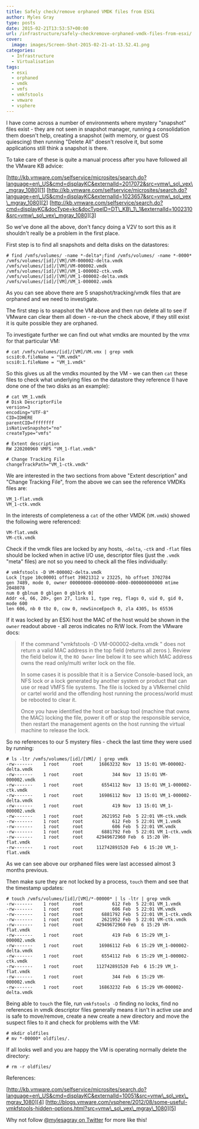 ```yaml
---
title: Safely check/remove orphaned VMDK files from ESXi
author: Myles Gray
type: posts
date: 2015-02-21T13:53:57+00:00
url: /infrastructure/safely-checkremove-orphaned-vmdk-files-from-esxi/
cover:
  image: images/Screen-Shot-2015-02-21-at-13.52.41.png
categories:
  - Infrastructure
  - Virtualisation
tags:
  - esxi
  - orphaned
  - vmdk
  - vmfs
  - vmkfstools
  - vmware
  - vsphere
---
```


I have come across a number of environments where mystery "snapshot" files exist - they are not seen in snapshot manager, running a consolidation them doesn't help, creating a snapshot (with memory, or guest OS quiescing) then running "Delete All" doesn't resolve it, but some applications still think a snapshot is there.

To take care of these is quite a manual process after you have followed all the VMware KB advice:

[http://kb.vmware.com/selfservice/microsites/search.do?language=en\_US&cmd=displayKC&externalId=2017072&src=vmw\_so\_vex\_mgray_1080][1] [http://kb.vmware.com/selfservice/microsites/search.do?language=en\_US&cmd=displayKC&externalId=1023657&src=vmw\_so\_vex\_mgray_1080][2] [http://kb.vmware.com/selfservice/search.do?cmd=displayKC&docType=kc&docTypeID=DT\_KB\_1\_1&externalId=1002310&src=vmw\_so\_vex\_mgray_1080][3]

So we've done all the above, don't fancy doing a V2V to sort this as it shouldn't really be a problem in the first place.

First step is to find all snapshots and delta disks on the datastores:

    # find /vmfs/volumes/ -name *-delta*;find /vmfs/volumes/ -name *-0000*
    /vmfs/volumes/[id]/[VM]/VM-000002-delta.vmdk
    /vmfs/volumes/[id]/[VM]/VM-000002.vmdk
    /vmfs/volumes/[id]/[VM]/VM_1-000002-ctk.vmdk
    /vmfs/volumes/[id]/[VM]/VM_1-000002-delta.vmdk
    /vmfs/volumes/[id]/[VM]/VM_1-000002.vmdk
    

As you can see above there are 5 snapshot/tracking/vmdk files that are orphaned and we need to investigate.

The first step is to snapshot the VM above and then run delete all to see if VMware can clear them all down - re-run the check above, if they still exist it is quite possible they are orphaned.

To investigate further we can find out what vmdks are mounted by the vmx for that particular VM:

    # cat /vmfs/volumes/[id]/[VM]/VM.vmx | grep vmdk
    scsi0:0.fileName = "VM.vmdk"
    scsi0:1.fileName = "VM_1.vmdk"
    

So this gives us all the vmdks mounted by the VM - we can then `cat` these files to check what underlying files on the datastore they reference (I have done one of the two disks as an example):

    # cat VM_1.vmdk
    # Disk DescriptorFile
    version=3
    encoding="UTF-8"
    CID=IDHERE
    parentCID=ffffffff
    isNativeSnapshot="no"
    createType="vmfs"
    
    # Extent description
    RW 220200960 VMFS "VM_1-flat.vmdk"
    
    # Change Tracking File
    changeTrackPath="VM_1-ctk.vmdk"
    

We are interested in the two sections from above "Extent description" and "Change Tracking File", from the above we can see the reference VMDKs files are:

    VM_1-flat.vmdk
    VM_1-ctk.vmdk
    

In the interests of completeness a `cat` of the other VMDK (`VM.vmdk`) showed the following were referenced:

    VM-flat.vmdk
    VM-ctk.vmdk
    

Check if the vmdk files are locked by any hosts, `-delta`, `-ctk` and `-flat` files should be locked when in active I/O use, descriptor files (just the `.vmdk` "meta" files) are not so you need to check all the files individually:

    # vmkfstools -D VM-000002-delta.vmdk
    Lock [type 10c00001 offset 39821312 v 23225, hb offset 3702784
    gen 7489, mode 0, owner 00000000-00000000-0000-000000000000 mtime 2048078
    num 0 gblnum 0 gblgen 0 gblbrk 0]
    Addr <4, 66, 20>, gen 27, links 1, type reg, flags 0, uid 0, gid 0, mode 600
    len 606, nb 0 tbz 0, cow 0, newSinceEpoch 0, zla 4305, bs 65536
    

If it was locked by an ESXi host the MAC of the host would be shown in the `owner` readout above - all zeros indicates no R/W lock. From the VMware docs:

> If the command "vmkfstools -D VM-000002-delta.vmdk " does not return a valid MAC address in the top field (returns all zeros ). Review the field below it, the `RO Owner` line below it to see which MAC address owns the read only/multi writer lock on the file.
> 
> In some cases it is possible that it is a Service Console-based lock, an NFS lock or a lock generated by another system or product that can use or read VMFS file systems. The file is locked by a VMkernel child or cartel world and the offending host running the process/world must be rebooted to clear it.
> 
> Once you have identified the host or backup tool (machine that owns the MAC) locking the file, power it off or stop the responsible service, then restart the management agents on the host running the virtual machine to release the lock.

So no references to our 5 mystery files - check the last time they were used by running:

    # ls -ltr /vmfs/volumes/[id]/[VM]/ | grep vmdk
    -rw-------    1 root     root      16863232 Nov  13 15:01 VM-000002-delta.vmdk
    -rw-------    1 root     root           344 Nov  13 15:01 VM-000002.vmdk
    -rw-------    1 root     root       6554112 Nov  13 15:01 VM_1-000002-ctk.vmdk
    -rw-------    1 root     root      16986112 Nov  13 15:01 VM_1-000002-delta.vmdk
    -rw-------    1 root     root           419 Nov  13 15:01 VM_1-000002.vmdk
    -rw-------    1 root     root       2621952 Feb  5 22:01 VM-ctk.vmdk
    -rw-------    1 root     root           612 Feb  5 22:01 VM_1.vmdk
    -rw-------    1 root     root           606 Feb  5 22:01 VM.vmdk
    -rw-------    1 root     root       6881792 Feb  5 22:01 VM_1-ctk.vmdk
    -rw-------    1 root     root     42949672960 Feb  6 15:20 VM-flat.vmdk
    -rw-------    1 root     root     112742891520 Feb  6 15:20 VM_1-flat.vmdk
    

As we can see above our orphaned files were last accessed almost 3 months previous.

Then make sure they are not locked by a process, `touch` them and see that the timestamp updates:

    # touch /vmfs/volumes/[id]/[VM]/*-00000* | ls -ltr | grep vmdk
    -rw-------    1 root     root           612 Feb  5 22:01 VM_1.vmdk
    -rw-------    1 root     root           606 Feb  5 22:01 VM.vmdk
    -rw-------    1 root     root       6881792 Feb  5 22:01 VM_1-ctk.vmdk
    -rw-------    1 root     root       2621952 Feb  5 22:01 VM-ctk.vmdk
    -rw-------    1 root     root     42949672960 Feb  6 15:29 VM-flat.vmdk
    -rw-------    1 root     root           419 Feb  6 15:29 VM_1-000002.vmdk
    -rw-------    1 root     root      16986112 Feb  6 15:29 VM_1-000002-delta.vmdk
    -rw-------    1 root     root       6554112 Feb  6 15:29 VM_1-000002-ctk.vmdk
    -rw-------    1 root     root     112742891520 Feb  6 15:29 VM_1-flat.vmdk
    -rw-------    1 root     root           344 Feb  6 15:29 VM-000002.vmdk
    -rw-------    1 root     root      16863232 Feb  6 15:29 VM-000002-delta.vmdk
    

Being able to `touch` the file, run `vmkfstools -D` finding no locks, find no references in vmdk descriptor files generally means it isn't in active use and is safe to move/remove, create a new create a new directory and move the suspect files to it and check for problems with the VM:

    # mkdir oldfiles
    # mv *-00000* oldfiles/.
    

If all looks well and you are happy the VM is operating normally delete the directory:

    # rm -r oldfiles/
    

References:

[http://kb.vmware.com/selfservice/microsites/search.do?language=en\_US&cmd=displayKC&externalId=10051&src=vmw\_so\_vex\_mgray_1080][4] [http://blogs.vmware.com/vsphere/2012/08/some-useful-vmkfstools-hidden-options.html?src=vmw\_so\_vex\_mgray\_1080][5]

Why not follow [@mylesagray on Twitter][6] for more like this!

 [1]: http://kb.vmware.com/selfservice/microsites/search.do?language=en_US&cmd=displayKC&externalId=2017072&src=vmw_so_vex_mgray_1080
 [2]: http://kb.vmware.com/selfservice/microsites/search.do?language=en_US&cmd=displayKC&externalId=1023657&src=vmw_so_vex_mgray_1080
 [3]: http://kb.vmware.com/selfservice/search.do?cmd=displayKC&docType=kc&docTypeID=DT_KB_1_1&externalId=1002310&src=vmw_so_vex_mgray_1080
 [4]: http://kb.vmware.com/selfservice/microsites/search.do?language=en_US&cmd=displayKC&externalId=10051&src=vmw_so_vex_mgray_1080
 [5]: http://blogs.vmware.com/vsphere/2012/08/some-useful-vmkfstools-hidden-options.html?src=vmw_so_vex_mgray_1080
 [6]: https://twitter.com/mylesagray